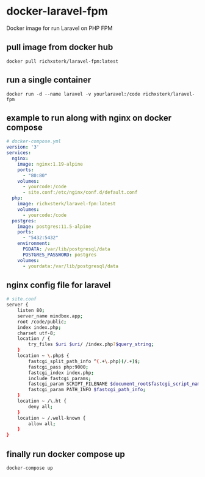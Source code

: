 # docker-laravel-fpm
Docker image for run Laravel on PHP FPM

## pull image from docker hub
`docker pull richxsterk/laravel-fpm:latest`

## run a single container
`docker run -d --name laravel -v yourlaravel:/code richxsterk/laravel-fpm`

## example to run along with nginx on docker compose
``` yaml
# docker-compose.yml
version: '3'
services: 
  nginx:
    image: nginx:1.19-alpine
    ports:
      - "80:80"
    volumes:
      - yourcode:/code
      - site.conf:/etc/nginx/conf.d/default.conf
  php:
    image: richxsterk/laravel-fpm:latest
    volumes:
      - yourcode:/code
  postgres:
    image: postgres:11.5-alpine
    ports:
      - "5432:5432"
    environment:
      PGDATA: /var/lib/postgresql/data
      POSTGRES_PASSWORD: postgres
    volumes:
      - yourdata:/var/lib/postgresql/data
```

## nginx config file for laravel
``` bash
# site.conf
server {
    listen 80;
    server_name mindbox.app;
    root /code/public;
    index index.php;
    charset utf-8;
    location / {
        try_files $uri $uri/ /index.php?$query_string;
    }
    location ~ \.php$ {
        fastcgi_split_path_info ^(.+\.php)(/.+)$;
        fastcgi_pass php:9000;
        fastcgi_index index.php;
        include fastcgi_params;
        fastcgi_param SCRIPT_FILENAME $document_root$fastcgi_script_name;
        fastcgi_param PATH_INFO $fastcgi_path_info;
    }
    location ~ /\.ht {
        deny all;
    }
    location ~ /.well-known {
        allow all;
    }
}
```

## finally run docker compose up
`docker-compose up`